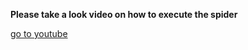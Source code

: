 **Please take a look video on how to execute the spider**

[go to youtube](https://www.youtube.com/watch?v=vVowP9XKTo8)
